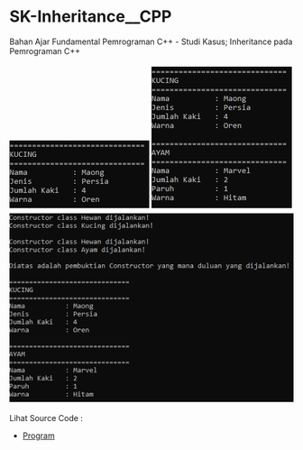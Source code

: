 # SK-Inheritance__CPP
Bahan Ajar Fundamental Pemrograman C++ - Studi Kasus; Inheritance pada Pemrograman C++<br><br>
<img src="https://github.com/RizkyKhapidsyah/SK-Inheritance__CPP/blob/master/SK-Inheritance__CPP/Result/001.PNG">
<img src="https://github.com/RizkyKhapidsyah/SK-Inheritance__CPP/blob/master/SK-Inheritance__CPP/Result/002.PNG">
<img src="https://github.com/RizkyKhapidsyah/SK-Inheritance__CPP/blob/master/SK-Inheritance__CPP/Result/003.PNG"><br><br>
Lihat Source Code : <br>
- <a href="https://github.com/RizkyKhapidsyah/SK-Inheritance__CPP/blob/master/SK-Inheritance__CPP/Source.cpp">Program</a>
